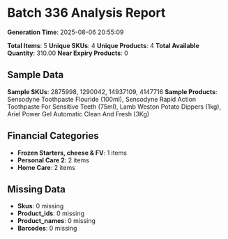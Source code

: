 # Batch 336 Analysis Report

**Generation Time**: 2025-08-06 20:55:09

**Total Items**: 5
**Unique SKUs**: 4
**Unique Products**: 4
**Total Available Quantity**: 310.00
**Near Expiry Products**: 0

## Sample Data
**Sample SKUs**: 2875998, 1290042, 14937109, 4147716
**Sample Products**: Sensodyne Toothpaste Flouride (100ml), Sensodyne Rapid Action Toothpaste For Sensitive Teeth (75ml), Lamb Weston Potato Dippers (1kg), Ariel Power Gel Automatic Clean And Fresh (3Kg)

## Financial Categories
- **Frozen Starters, cheese & FV**: 1 items
- **Personal Care 2**: 2 items
- **Home Care**: 2 items

## Missing Data
- **Skus**: 0 missing
- **Product_ids**: 0 missing
- **Product_names**: 0 missing
- **Barcodes**: 0 missing

